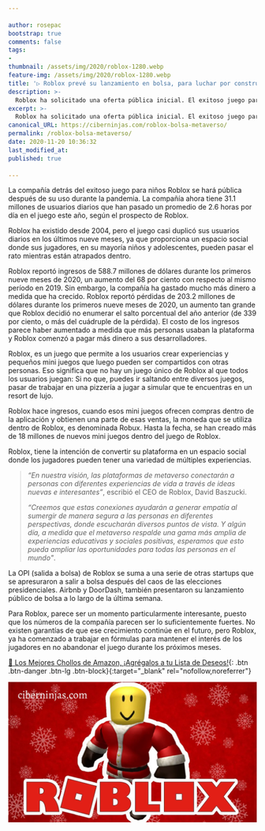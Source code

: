 ```yaml
---

author: rosepac
bootstrap: true
comments: false
tags:
- 
thumbnail: /assets/img/2020/roblox-1280.webp
feature-img: /assets/img/2020/roblox-1280.webp
title: '▷ Roblox prevé su lanzamiento en bolsa, para luchar por construir un metaverso aún más grande'
description: >-
  Roblox ha solicitado una oferta pública inicial. El exitoso juego para niños se ha disparado durante la pandemia y recientemente organizó un concierto virtual de Lil Nas X.
excerpt: >-
  Roblox ha solicitado una oferta pública inicial. El exitoso juego para niños se ha disparado durante la pandemia y recientemente organizó un concierto virtual de Lil Nas X.
canonical_URL: https://ciberninjas.com/roblox-bolsa-metaverso/
permalink: /roblox-bolsa-metaverso/
date: 2020-11-20 10:36:32
last_modified_at: 
published: true

---
```


La compañía detrás del exitoso juego para niños Roblox se hará pública después de su uso durante la pandemia. La compañía ahora tiene 31.1 millones de usuarios diarios que han pasado un promedio de 2.6 horas por día en el juego este año, según el prospecto de Roblox.

Roblox ha existido desde 2004, pero el juego casi duplicó sus usuarios diarios en los últimos nueve meses, ya que proporciona un espacio social donde sus jugadores, en su mayoría niños y adolescentes, pueden pasar el rato mientras están atrapados dentro.

Roblox reportó ingresos de 588.7 millones de dólares durante los primeros nueve meses de 2020, un aumento del 68 por ciento con respecto al mismo período en 2019. Sin embargo, la compañía ha gastado mucho más dinero a medida que ha crecido. Roblox reportó pérdidas de 203.2 millones de dólares durante los primeros nueve meses de 2020, un aumento tan grande que Roblox decidió no enumerar el salto porcentual del año anterior (de 339 por ciento, o más del cuádruple de la pérdida). El costo de los ingresos parece haber aumentado a medida que más personas usaban la plataforma y Roblox comenzó a pagar más dinero a sus desarrolladores.

Roblox, es un juego que permite a los usuarios crear experiencias y pequeños mini juegos que luego pueden ser compartidos con otras personas. Eso significa que no hay un juego único de Roblox al que todos los usuarios juegan: Si no que, puedes ir saltando entre diversos juegos, pasar de trabajar en una pizzería a jugar a simular que te encuentras en un resort de lujo.

Roblox hace ingresos, cuando esos mini juegos ofrecen compras dentro de la aplicación y obtienen una parte de esas ventas, la moneda que se utiliza dentro de Roblox, es denominada Robux. Hasta la fecha, se han creado más de 18 millones de nuevos mini juegos dentro del juego de Roblox.

Roblox, tiene la intención de convertir su plataforma en un espacio social donde los jugadores pueden tener una variedad de múltiples experiencias.

> *“En nuestra visión, las plataformas de metaverso conectarán a personas con diferentes experiencias de vida a través de ideas nuevas e interesantes”*, escribió el CEO de Roblox, David Baszucki.
> 
> *“Creemos que estas conexiones ayudarán a generar empatía al sumergir de manera segura a las personas en diferentes perspectivas, donde escucharán diversos puntos de vista. Y algún día, a medida que el metaverso respalde una gama más amplia de experiencias educativas y sociales positivas, esperamos que esto pueda ampliar las oportunidades para todas las personas en el mundo"*.

La OPI (salida a bolsa) de Roblox se suma a una serie de otras startups que se apresuraron a salir a bolsa después del caos de las elecciones presidenciales. Airbnb y DoorDash, también presentaron su lanzamiento público de bolsa a lo largo de la última semana.

Para Roblox, parece ser un momento particularmente interesante, puesto que los números de la compañía parecen ser lo suficientemente fuertes. No existen garantías de que ese crecimiento continúe en el futuro, pero Roblox, ya ha comenzado a trabajar en fórmulas para mantener el interés de los jugadores en no abandonar el juego durante los próximos meses.

[🛒 Los Mejores Chollos de Amazon, ¡Agrégalos a tu Lista de Deseos!](/amazon/ "Los Mejores Chollos de Amazon, Ofertas Flash, Black Monday y Amazon Prime Day"){: .btn .btn-danger .btn-lg .btn-block}{:target="_blank" rel="nofollow,noreferrer"}

![Roblox prevé su lanzamiento en bolsa, para luchar por construir un metaverso aún más grande](/assets/img/2020/roblox-1280.webp)